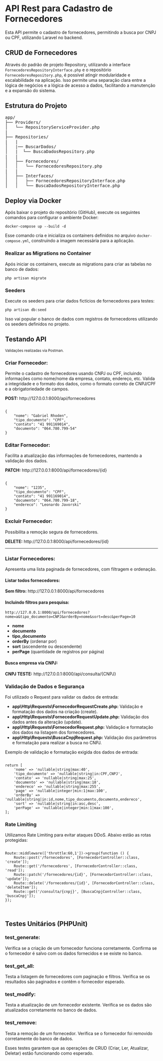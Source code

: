 <h1>API Rest para Cadastro de Fornecedores</h1>

<p>Esta API permite o cadastro de fornecedores, permitindo a busca por CNPJ ou CPF, utilizando Laravel no backend.</p>

<h2>CRUD de Fornecedores</h2>

<p>Através do padrão de projeto Repository, utilizando a interface <code>FornecedoresRepositoryInterface.php</code> e o repositório <code>FornecedoresRepository.php</code>, é possível atingir modularidade e escalabilidade na aplicação. Isso permite uma separação clara entre a lógica de negócios e a lógica de acesso a dados, facilitando a manutenção e a expansão do sistema.</p>

<h2>Estrutura do Projeto</h2>

<pre>
app/
├── Providers/
│   └── RepositoryServiceProvider.php
|
├── Repositories/
|   |
│   |── BuscarDados/
│   |  └── BuscaDadosRepository.php
|   |
│   ├── Fornecedores/
│   │   └── FornecedoresRepository.php
|   |
│   ├── Interfaces/
│   │   ├── FornecedoresRepositoryInterface.php
│   │   └── BuscaDadosRepositoryInterface.php
</pre>

<h2>Deploy via Docker</h2>

<p>Após baixar o projeto do repositório (GitHub), execute os seguintes comandos para configurar o ambiente Docker:</p>

<pre><code>docker-compose up --build -d</code></pre>

<p>Esse comando cria e inicializa os containers definidos no arquivo <code>docker-compose.yml</code>, construindo a imagem necessária para a aplicação.</p>

<h3>Realizar as Migrations no Container</h3>

<p>Após iniciar os containers, execute as migrations para criar as tabelas no banco de dados:</p>

<pre><code>php artisan migrate</code></pre>

<h3>Seeders</h3>

<p>Execute os seeders para criar dados fictícios de fornecedores para testes:</p>

<pre><code>php artisan db:seed</code></pre>

<p>Isso vai popular o banco de dados com registros de fornecedores utilizando os seeders definidos no projeto.</p>

<h2>Testando API</h2>
<small>Validações realizadas via Postman.</small>

<h3><strong>Criar Fornecedor:</strong></h3>
<p>Permite o cadastro de fornecedores usando CNPJ ou CPF, incluindo informações como nome/nome da empresa, contato, endereço, etc. Valida a integridade e o formato dos dados, como o formato correto de CNPJ/CPF e a obrigatoriedade de campos.</p>

<p><strong>POST:</strong> http://127.0.0.1:8000/api/fornecedores</p>

<pre><code>
{
    "nome": "Gabriel Rhoden",
    "tipo_documento": "CPF",
    "contato": "41 991169014",
    "documento": "064.780.799-54"
}
</code></pre>

<h3><strong>Editar Fornecedor:</strong></h3>
<p>Facilita a atualização das informações de fornecedores, mantendo a validação dos dados.</p>

<p><strong>PATCH:</strong> http://127.0.0.1:8000/api/fornecedores/{id}</p>

<pre><code>
{
    "nome": "1235",
    "tipo_documento": "CPF",
    "contato": "41 991169014",
    "documento": "064.780.799-18",
    "endereco": "Leonardo Javorski"
}
</code></pre>

<h3><strong>Excluir Fornecedor:</strong></h3>
<p>Possibilita a remoção segura de fornecedores.</p>

<p><strong>DELETE:</strong> http://127.0.0.1:8000/api/fornecedores/{id}</p>

<hr>

<h3><strong>Listar Fornecedores:</strong></h3>
<p>Apresenta uma lista paginada de fornecedores, com filtragem e ordenação.</p>

<h4><strong>Listar todos fornecedores:</strong></h4>

<p><strong>Sem filtro:</strong> http://127.0.0.1:8000/api/fornecedores</p>

<h4><strong>Incluindo filtros para pesquisa:</strong></h4>

<pre><code>http://127.0.0.1:8000/api/fornecedores?nome=a&tipo_documento=CNPJ&orderBy=nome&sort=desc&perPage=10</code></pre>

<ul>
  <li><strong>nome</strong></li>
  <li><strong>documento</strong></li>
  <li><strong>tipo_documento</strong></li>
  <li><strong>orderBy</strong> (ordenar por)</li>
  <li><strong>sort</strong> (ascendente ou descendente)</li>
  <li><strong>perPage</strong> (quantidade de registros por página)</li>
</ul>

<h4><strong>Busca empresa via CNPJ:</strong></h4>
<p><strong>CNPJ TESTE:</strong> http://127.0.0.1:8000/api/consulta/{CNPJ}</p>

<h3><strong>Validação de Dados e Segurança</strong></h3>
<p>Foi utilizado o Request para validar os dados de entrada:</p>

<ul>
  <li><strong>app\Http\Requests\FornecedorRequestCreate.php:</strong> Validação e formatação dos dados na criação (create).</li>
  <li><strong>app\Http\Requests\FornecedorRequestUpdate.php:</strong> Validação dos dados antes da alteração (update).</li>
  <li><strong>app\Http\Requests\FornecedorRequest.php:</strong> Validação e formatação dos dados na listagem dos fornecedores.</li>
  <li><strong>app\Http\Requests\BuscaCnpjRequest.php:</strong> Validação dos parâmetros e formatação para realizar a busca no CNPJ.</li>
</ul>

<p>Exemplo de validação e formatação exigida dos dados de entrada:</p>

<pre><code>
return [
    'nome' => 'nullable|string|max:40',
    'tipo_documento' => 'nullable|string|in:CPF,CNPJ',
    'contato' => 'nullable|string|max:25',
    'documento' => 'nullable|string|max:18',
    'endereco' => 'nullable|string|max:255',
    'page' => 'nullable|integer|min:1|max:100',
    'orderBy' => 'nullable|string|in:id,nome,tipo_documento,documento,endereco',
    'sort' => 'nullable|string|in:asc,desc',
    'perPage' => 'nullable|integer|min:1|max:100',
];
</code></pre>

<h3><strong>Rate Limiting</strong></h3>
<p>Utilizamos Rate Limiting para evitar ataques DDoS. Abaixo estão as rotas protegidas:</p>

<pre><code>
Route::middleware(['throttle:60,1'])->group(function () {
    Route::post('/fornecedores', [FornecedorController::class, 'create']);
    Route::get('/fornecedores', [FornecedorController::class, 'read']);
    Route::patch('/fornecedores/{id}', [FornecedorController::class, 'update']);
    Route::delete('/fornecedores/{id}', [FornecedorController::class, 'deleteItem']);
    Route::get('/consulta/{cnpj}', [BuscaCnpjController::class, 'buscaCnpj']);
});


</code></pre>
<h2>Testes Unitários (PHPUnit)</h2>

<h3><strong>test_generate:</strong></h3>
<p>Verifica se a criação de um fornecedor funciona corretamente. Confirma se o fornecedor é salvo com os dados fornecidos e se existe no banco.</p>

<h3><strong>test_get_all:</strong></h3>
<p>Testa a listagem de fornecedores com paginação e filtros. Verifica se os resultados são paginados e contêm o fornecedor esperado.</p>

<h3><strong>test_modify:</strong></h3>
<p>Testa a atualização de um fornecedor existente. Verifica se os dados são atualizados corretamente no banco de dados.</p>

<h3><strong>test_remove:</strong></h3>
<p>Testa a remoção de um fornecedor. Verifica se o fornecedor foi removido corretamente do banco de dados.</p>

<p>Esses testes garantem que as operações de CRUD (Criar, Ler, Atualizar, Deletar) estão funcionando como esperado.</p>

